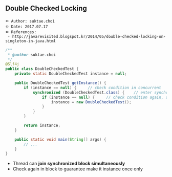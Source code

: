 ## Double Checked Locking

```
ㅁ Author: suktae.choi
ㅁ Date: 2017.07.17
ㅁ References:
 - http://javarevisited.blogspot.kr/2014/05/double-checked-locking-on-singleton-in-java.html
```

```java
/**
 * @author suktae.choi
 */
@Slf4j
public class DoubleCheckedTest {
    private static DoubleCheckedTest instance = null;

    public DoubleCheckedTest getInstance() {
        if (instance == null) {     // check condition in concurrent
            synchronized (DoubleCheckedTest.class) {    // enter synchronized block simultaneously
                if (instance == null) {     // check condition again, and lock until one thread completed
                    instance = new DoubleCheckedTest();
                }
            }
        }

        return instance;
    }

    public static void main(String[] args) {
        // ...
    }
}
```

- Thread can **join synchronized block simultaneously**
- Check again in block to guarantee make it instance once only
